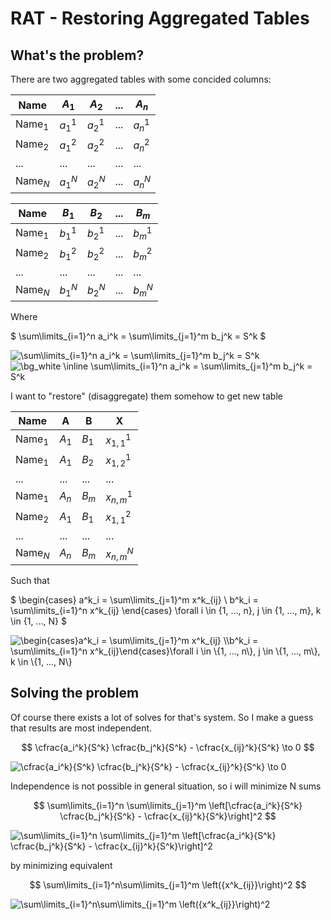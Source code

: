 # RAT - Restoring Aggregated Tables
## What's the problem?

There are two aggregated tables with some concided columns:

| Name | $A_1$ |  $A_2$ | ... | $A_n$ |
| --- | --- | --- | --- | --- |
| $\text{Name}_1$ | $a_1^1$ | $a_2^1$ | ... | $a_n^1$ |
| $\text{Name}_2$ | $a_1^2$ | $a_2^2$ | ... | $a_n^2$ |
| ... | ... | ... | ... | ... |
| $\text{Name}_N$ | $a_1^N$ | $a_2^N$ | ... | $a_n^N$ |

| Name | $B_1$ |  $B_2$ | ... | $B_m$ |
| --- | --- | --- | --- | --- |
| $\text{Name}_1$ | $b_1^1$ | $b_2^1$ | ... | $b_m^1$ |
| $\text{Name}_2$ | $b_1^2$ | $b_2^2$ | ... | $b_m^2$ |
| ... | ... | ... | ... | ... |
| $\text{Name}_N$ | $b_1^N$ | $b_2^N$ | ... | $b_m^N$ |

Where

$
\sum\limits_{i=1}^n a_i^k = \sum\limits_{j=1}^m b_j^k = S^k
$

<img src="https://latex.codecogs.com/svg.image?\sum\limits_{i=1}^n&space;a_i^k&space;=&space;\sum\limits_{j=1}^m&space;b_j^k&space;=&space;S^k" title="\sum\limits_{i=1}^n a_i^k = \sum\limits_{j=1}^m b_j^k = S^k" />

<img src="https://latex.codecogs.com/svg.image?\bg_white&space;\inline&space;\sum\limits_{i=1}^n&space;a_i^k&space;=&space;\sum\limits_{j=1}^m&space;b_j^k&space;=&space;S^k" title="\bg_white \inline \sum\limits_{i=1}^n a_i^k = \sum\limits_{j=1}^m b_j^k = S^k" />

I want to "restore" (disaggregate) them somehow to get new table

| Name | A | B | X |
| --- | --- | --- | --- |
| $\text{Name}_1$ | $A_1$ | $B_1$ | $x_{1, 1}^1$ |
| $\text{Name}_1$ | $A_1$ | $B_2$ | $x_{1, 2}^1$ |
| ... | ... | ... | ... |
| $\text{Name}_1$ | $A_n$ | $B_m$ | $x_{n, m}^1$ |
| $\text{Name}_2$ | $A_1$ | $B_1$ | $x_{1, 1}^2$ |
| ... | ... | ... | ... |
| $\text{Name}_N$ | $A_n$ | $B_m$ | $x_{n, m}^N$ |

Such that

$
\begin{cases}
a^k_i = \sum\limits_{j=1}^m x^k_{ij} \\
b^k_i = \sum\limits_{i=1}^n x^k_{ij}
\end{cases}
\forall i \in \{1, ..., n\}, j \in \{1, ..., m\}, k \in \{1, ..., N\}
$

<img src="https://latex.codecogs.com/svg.image?\begin{cases}a^k_i&space;=&space;\sum\limits_{j=1}^m&space;x^k_{ij}&space;\\b^k_i&space;=&space;\sum\limits_{i=1}^n&space;x^k_{ij}\end{cases}\forall&space;i&space;\in&space;\{1,&space;...,&space;n\},&space;j&space;\in&space;\{1,&space;...,&space;m\},&space;k&space;\in&space;\{1,&space;...,&space;N\}" title="\begin{cases}a^k_i = \sum\limits_{j=1}^m x^k_{ij} \\b^k_i = \sum\limits_{i=1}^n x^k_{ij}\end{cases}\forall i \in \{1, ..., n\}, j \in \{1, ..., m\}, k \in \{1, ..., N\}" />

## Solving the problem

Of course there exists a lot of solves for that's system. So I make a guess that results are most independent. 

$$
\cfrac{a_i^k}{S^k} \cfrac{b_j^k}{S^k} - \cfrac{x_{ij}^k}{S^k} \to 0
$$

<img src="https://latex.codecogs.com/svg.image?\cfrac{a_i^k}{S^k}&space;\cfrac{b_j^k}{S^k}&space;-&space;\cfrac{x_{ij}^k}{S^k}&space;\to&space;0" title="\cfrac{a_i^k}{S^k} \cfrac{b_j^k}{S^k} - \cfrac{x_{ij}^k}{S^k} \to 0" />

Independence is not possible in general situation, so i will minimize N sums

$$
\sum\limits_{i=1}^n \sum\limits_{j=1}^m \left[\cfrac{a_i^k}{S^k} \cfrac{b_j^k}{S^k} - \cfrac{x_{ij}^k}{S^k}\right]^2
$$

<img src="https://latex.codecogs.com/svg.image?\sum\limits_{i=1}^n&space;\sum\limits_{j=1}^m&space;\left[\cfrac{a_i^k}{S^k}&space;\cfrac{b_j^k}{S^k}&space;-&space;\cfrac{x_{ij}^k}{S^k}\right]^2" title="\sum\limits_{i=1}^n \sum\limits_{j=1}^m \left[\cfrac{a_i^k}{S^k} \cfrac{b_j^k}{S^k} - \cfrac{x_{ij}^k}{S^k}\right]^2" />

by minimizing equivalent

$$
\sum\limits_{i=1}^n\sum\limits_{j=1}^m \left({x^k_{ij}}\right)^2
$$

<img src="https://latex.codecogs.com/svg.image?\sum\limits_{i=1}^n\sum\limits_{j=1}^m&space;\left({x^k_{ij}}\right)^2" title="\sum\limits_{i=1}^n\sum\limits_{j=1}^m \left({x^k_{ij}}\right)^2" />
